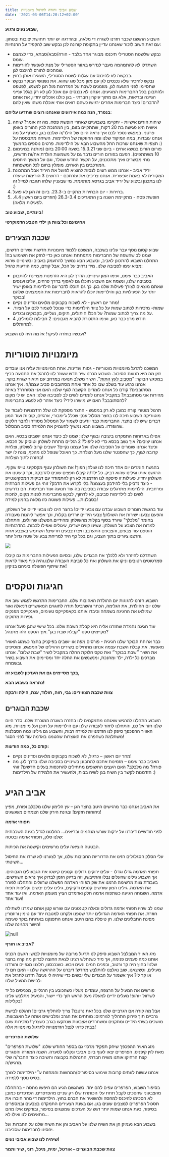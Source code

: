 ```yaml
---
title: שבוע אביבי וחזרה לתרגול מיומנויות
date: '2021-03-06T14:20:12+02:00'
---
```

**שבוע נעים ורגוע,**

השבוע הרגשנו שכבר חזרנו לשגרה די מלאה, ובהדרגה יש יותר תחושת יציבות ובטחון. עם זאת חשוב לזכור שאנחנו עדיין בתקופת קורונה לכן נבקש שוב להקפיד על ההנחיות:

* נבקש שלשטח הסטרילי תיכנסו מבוגר אחד בלבד - הורה/סבא/סבתא, כדי לצמצם עומס. 
* השתדלו לא להתמהמה מעבר לנדרש באזור הסטרילי על מנת לאפשר להורימות שמחכים לתורם להיכנס לגן.  
* בבקשה לא להיכנס עם עגלות לשטח הסטרילי, השאירו אותן בחוץ. 
* נבקש להזכיר שלא נכנסים לגן עם מזון מכל סוג שהוא. את נשנושי הבוקר נבקש שתסיימו לפני ההגעה לגן, מוזמנים לשבת על המדרגות מול הגן לנשנש, לפטפט ולהתבונן בכל החברימות המגיעים. אנחנו לא נכנסים עם אוכל לגן לא רק בגלל ענייני הגיינה ובריאות, אלא גם מתוך עיקרון חברתי - בגן כולנו אוכלים יחדיו, את אותם הדברים! כיצד חברימות אחרים ירגישו כשהם רואים אותי אוכלת משהו שאין להם? 

**בנפרד,  הנה כמה אירועים שאנחנו רוצים שתדעו עליהם**:

1. שיחות הורים אישיות - יתקיימו בשבועיים שאחרי חופשת פסח. מה זה אומר? שיחה אישית היא פגישה בת 20 דקות, שתתקיים בזום, בין המחנכת לבין ההורים באופן פרטני. במפגש נספר לכם איך נראה היום של הילד/ה שלכם בגן, ונשתף על מה אנחנו עובדות, במה המיקוד שלנו ומה החוזקות של הילדימות. השיחה מתבססת על תצפיות שאנחנו עורכות החל מהשבוע הבא על הילדימות. פרטים נוספים בהמשך :) 
2. פורום הורים בנושא אחים - ביום שני 15.3.21 בשעה 20:00 בזום  (מותנה במינימום 10 משתתפים). הפעם בפורום הורים נדבר גם על משמעות הולדת אח/ות חדשים, מתי מבשרים ואיך מתכוננים, על הקשר החדש שנולד, וגם על המשך היחסים המורכבים בין האחים. מומלץ בחום לכל המשפחות. 
3. יריד אביב - אנחנו ממש רוצים לנסות להוציא לפועל את היריד אבל המתכונת המקורית לא באמת אפשרית. אנחנו צריכים את עזרתכם - דרושים 3 הורימות שיעזרו לנו בתכנון וביצוע של יריד אביב בגרסא מותאמת. מי שבעניין שלחו תגובה למייל זה :) 
4. בחירות - יום הבחירות מתקיים ב-23.3. ביום זה הגן לא פועל. 
5. חופשת פסח - מתקיימת השנה בין התאריכים 26.3-3.4 (חוזרים ביום ראשון 4.4. לפעילות מלאה). 

**בינתיים, שבוע טוב!**

**אחינועם וכל צוות גן ילדי הטבע הדמוקרטי**

## שכבת הצעירים

שבוע קסום נוסף עבר עלינו בשכבה, המשכנו ללמוד מיומנויות חדשות ושירים חדשים, שמנו לב שהשפה של החברימות מתפתחת ואנחנו כאן כדי לחזק את השימוש בה! התחלנו השבוע להתכונן לאביב, ובשבוע הבא נמשיך להתעמק באביב ובשינויים שהוא מביא עימו לסביבה שלנו. מיד נרחיב על הכל, אבל קודם, כמה הודעות כרגיל:

* האביב כבר עימנו, ועימו המון שינויים. הדרך לגן היא הזדמנות מצויינת להתבונן בסביבה שלנו, ונשמח אם השבוע תוכלו גם לאסוף בדרך פרחים, עלים וענפים שאתם מוצאים לצורך פעילות שלנו בגן. כך גם תוכלו לדבר עם הילדימות באופן ישיר יותר על הפעילויות בגן והילדימות יוכלו להראות לחברימות את הממצאים שלהם בבוקר!
* מחר יום ראשון - לא לשכוח בקבוקים מלאים וסדינים נקיים!
* שמות- מזכירות לכתוב שמות על כל ציוד הילדימות כדי שנוכל לשמור לכם על הציוד. על מה צריך לכתוב שמות? על הכל! חיתולים, תיקים, נעליים, בקבוקים ובגדים.
* חודש מרץ כבר כאן, ועימו התזכורת להביא מגבונים: 2 חבילות לגמולים, 4 למחותלים.

ועכשיו בחזרה לעיקר! אז מה היה לנו השבוע?

# מיומנויות מוטוריות

המשכנו לתרגל מיומנויות מוטוריות - גסות ועדינות. אחת המיומנויות עליה אנו עובדים זמן מה היא תנועת הסיבוב. השבוע הכרנו  שיר חדש שעוזר לנו לתרגל את התנועה בכיף במפגש הבוקר: "[מסביב לעץ התות](https://www.youtube.com/watch?v=7VpIEdeWKqI&list=PLLjInCvHPnCcKESToDq870GQYG5yEN-CL)". השיר משלב תנועה במרחב עם תיאור שגרת בוקר. אנחנו כרגע עוד בשלב שבו כל אחד ואחת מסתובבים סביב עצמו/ה. איך אנחנו מסתובבים? קודם כל אנחנו לומדים הקשבה לגוף שלנו: האם אני מסוחרר? באיזה מהירות אני מסתובבת? במקביל אנחנו לומדים לשים לב לסביבה שלנו: האם יש לי מקום להסתובבב? האם יש מישהו לידי? כיצד אזהר לא לפגוע בחברימות?

תרגול מוטורי קורה כמובן לא רק במפגש - החצר מספקת לנו שלל הזדמנויות לעבוד על מוטוריקה השבוע חיכה לנו בחצר מסלול ענקי שכלל ג'ימבורי, ארגזים, קוביות ועוד המון דברים שיש לנו בחצר. החברימות כבר יודעים לשמור על המסלול מסודר ולחבר חלקים שהופרדו. בשבוע הבא נמשיך להעמיק את הלמידה סביב המסלול.

אפילו בארוחות התמקדנו ביציבה ובגוף שלנו: שמנו לב כיצד אנחנו יושבים בכסא. האם אנחנו יציבים? איך נשב בכסא כדי לא ליפול? 2 רגליים מתחת לשולחן וטוסיק על הכסא. וכיצד אנחנו שומרים על הסביבה שלנו ועל עצמנו נקיים? יושבים קרוב לשולחן, וצלחת קרובה לגוף, כך שהסנטר שלנו מעל הצלחת. כך האוכל שנופל לנו מהכף, צונח לו ישר בחזרה לתוך הצלחת!

בהגשת חומרים יום אחד חיכה לנו שולחן הפוך! את השולחן עטף מקסקינג טייפ שקוף. הרגשנו אותו וגילינו שהוא דביק. כל ילד/ה קיבלו חפצים שונים להדבקה, וכך קישטנו את השולחן יחדיו. פעילות זו סיפקה לנו הזדמנות לא רק להתמודד עם דביקות המסקינגטייפ - כיצד נדביק בלי להידבק בעצמנו? בלי לקרוע את הדבק? זוהי גם פעילות חברתית ומרחבית. הילדימות מתרגלים עבודה בסביבה בה עוד תנועה ועוד חברימות. הם נדרשים לשים לב לילדימות סביבם, לא לדחוף, לבקש מחברימות לפנות מקום, לחכות בסבלנות… פעילות פשוטה כזו מלאה בהמון למידה!

עוד בהגשת חומרים השבוע עבדנו עם צבעי ידיים! בחצר חיכו לנו צבעי ידיים על השולחן, והפעם צבענו ישירות את השולחן! צבעי הידיים יורדים בקלות, וכך אפשר ליהנות מעבודה בחומר "מלכלך" שיורד בסוף בקלות מהשולחן ומהידיים.הפשלנו שרוולים, והתחלנו למרוח את הצבע על השולחן: עשינו קווים ישרים, עיגולים ואפילו לבבות. בהדרגתיות הוספנו עוד צבעים, והצבעים התערבבו ויצרו צבעים חדשים! השתמש באצבע אחת וחרצנו ציורים בתוך הצבע, וגם בכל כף היד למריחת צבע על שטח גדול יותר.

![](/img/pics/צבעי-ידיים-2-.jpeg)

השתדלנו להיזהר ולא ללכלך את הבגדים שלנו, ובסיום הפעילות החברימות גם קיבלו סמרטוטים רטובים וניקו את השולחן ואת כל סביבת העבודה שלנו.והיה כיף מאוד לראות את שיתוף הפעולה ביניהם בניקיון!

# חגיגות וטקסים

השבוע חזרנו לחגיגות יום ההולדת האהובות שלנו. החברימות התרגשו לפגוש שוב את שלט יום ההולדת, את הגלימה, הכתר והשרביט! תודה לחוגגים המאושרים דניאלה ואור שמילאו את החגיגה בשמחה וכיבדו אותנו בקאפקייקס טעימים, פאנקייקס מפנקים ופירות מתוקים.

עוד חגיגה נחמדת שחזרנו אליה היא קבלת השבת שלנו: בכל שישי שהגן פועל אנחנו מקיימים טקס ״קבלת שבת בגן״.איך הטקס הזה מתנהל?

כבר ארוחת הבוקר שלנו חגיגית - פורסים מפה או יושבים בפיקניק בחצר כשמזג האוויר מאפשר. את קבלת השבת עצמה אנחנו מתחילים בשירים הרגילים של המפגש, ומוסיפים את השיר ״שבת בבוקר״ ואת טקס חלוקת החלה במקביל לשיר "שבת שלום". אנחנו מברכים כל ילדה, ילד ומחנכת, ומנשנשים את החלה יחד ומסיימים את השבוע בשיר ובשמחה.

**בכך מסיימים גם את העדכון לשבוע זה,**

**נתראה בשבוע הבא!**

**צוות שכבת הצעירים: גבי, חוה, חולוד, ענת, הילה ורבקה**

## שכבת הבוגרים

השבוע התחלנו להרגיש שאנחנו מתמקמים לנו בחזרה בשגרה המוכרת שלנו. סדר היום שלנו חזר אל כנו, והתחלנו לחזור לעבודה שלנו עם הילדימות על תוכן ועל מיומנויות. מזג האוויר ההפכפך סיפק לנו הזדמנויות למידה רבות, והשבוע גם גילינו כמה הסבלנות משתלמת כשחפרנו את האוצרות שהטמנו באדמה עוד לפני הסגר!

**קודם כל, כמה הודעות:**

* מחר יום ראשון – כרגיל, לא לשכוח בקבוקים מלאים וסדינים נקיים!
* האביב כבר עימנו – מזמינות אתכם להתבונן בשינויים בסביבה שלנו בדרך לגן. מה פורח? מה מלבלב? האם העצים החשופים מתחילים להתכסות בעלים חדשים? זוהי הזדמנות לקשר בין השיח בגן לשיח בבית, ולהעשיר את הלמידה של הילדימות :)

# אביב הגיע

את האביב אנחנו כבר מרגישים היטב בחצר הגן – עץ הלימון שלנו מלבלב ופורח, מפיץ ניחוחות חזקים! ובגינת הירק שלנו הצמחים משגשגים!

**תפוחי אדמה**

לפני חודשיים דיברנו על ירקות שורש מנחמים ובריאים… החלטנו לגדל בגינה השכבתית שלנו סלק, תפוחי אדמה ובטטה:

הבטטה הוציאה עלים מרשימים וקישטה את הכיתות. 

עלי הסלק הסגלגלים הזינו את הדרוריות החביבות שלנו, אך לצערנו לא שרדו את החיסול השיטתי...

תפוחי האדמה גדלו וגדלו - עלים ירוקים גדולים וקטנים קישטו את הגבעולים הגבוהים. אך השבוע גילינו שהעלים נבלו והתייבשו, וזה בדיוק הזמן לבדוק איך נראים השורשים. בעבודת צוות מרשימה הרמנו את שק תפוחי האדמה הפשלנו שרוולים והתחלנו לפורר את האדמה. גילינו המון שורשים קטנים ודקיקים, גילינו עלים יבשים וקליפות תפוח אדמה. השמחה הגיעה כשתפוח אדמה חלק ואדמדם הציץ מעומק האדמה. ואז עוד אחד ועוד אחד!

שמנו לב שהיו תפוחי אדמה גדולים וכאלה קטנטנים עם שורש קטן אותם שמרנו לשתילה חוזרת. את תפוחי האדמה הגדולים יותר שטפנו ולקחנו למטבח יחד עם טימין ורוזמרין מפינת התבלינים שלנו. חן טיפלה בהם היטב ואנחנו התפנקנו בארוחת בוקר טעימה הישר מהגינה שלנו!

![null](/img/pics/תפוחי-אדמה.jpeg)

**אביב או חורף?**

מזג האויר המבלבל השבוע סיפק לנו תרגול מרובה של מיומנויות לבוש: הגשם הכניס אותנו כמה פעמים פנימה, אך מיד כשנחלש רצינו לצאת החוצה לבדוק מה קרה בחצר שלנו! בחוץ היה קר ורטוב, ובפנים חמים ונעים ויבש. כשנכנסנו, חלצנו מגפיים והורדנו מעילים, וכשיצאנו, שוב נאלצנו להתלבש מחדש! דיברנו  על ההרגשה שלנו - האם חם לי או קר לי? איך אשמור על הבגדים שלי יבשים כדי שיהיה לי נעים? חזרנו לתרגל את לבישת המעיל שלנו:

פורשים את המעיל על הרצפה, עומדים מעליו כשהכובע בין הרגליים, מכניסים כל יד לשרוול -והופ! מעלים ידיים למעלה מעל הראש תוך כדי יישור, והמעיל מתלבש עלינו בקלילות!

אבל מה קורה אם הגרביים שלנו בכל זאת נרטבו? צריך להחליף גרביים! תרגלנו לבישת גרביים תוך פירוק התהליך לגורמים: מותחים את הגרב ומלבישים אותה על האצבעות. מושכים בשתי הידיים ומתקנים ומשחררים אצבעות שנתקעו בגרב כשצריך! מזכירות שגם בבית כדאי לנצל הזדמנויות לתרגול מיומנויות אלה!

**שלושת הפרפרים**

מזג האויר ההפכפך שיחק תפקיד מרכזי גם בספר החודש שלנו: "שלושת הפרפרים" מאת לוין קיפניס. הפרפרים יצאו לעוף ביום אביבי ונקלעו לסערה. השנה המוזרה והסגרים קצת הרחיקו אותנו משיח חברתי, התנהלות בקבוצה וחשיבה כיצד החבר/ה שלי מרגיש/ה.

אנחנו עושות לעתים קרובות שימוש בסיפורים/המחשות והמחזות ע״י הילדימות לצורך בסיס נוסף ללמידה.

בסיפור השבוע, הפרפרים עפים להם יחד. כשהגשם הגיע הם חיפשו מחסה - בהתחלה מהצבעוני שהסכים לקבל תחת עלי הכותרת שלו רק שניים מהפרפרים. הפרפרים כמובן לא הסכימו להיכנס למחסה ולהשאיר את חברם בחוץ. הילדימות די מהר חיברו את תסכול הפרפרים למצבים שונים בגן. אם בשנת הצעירים התמקדנו בצבעים ובמספרים בסיפור, כעת אנחנו שמות יותר דגש על הערכים שמוצגים בסיפור, ובודקים אילו מהם מתאימים לנו ואילו לא...

בשבוע הבא נעמיק הן את השיח שלנו על האביב והן את השיח שלנו על החברות ועל יחסינו לחברימות שסביבנו.

**שיהיה לנו שבוע אביבי נעים!**

**צוות שכבת הבוגרים – אורטל, ימית, מיכל, רוני, שיר ותמר**
